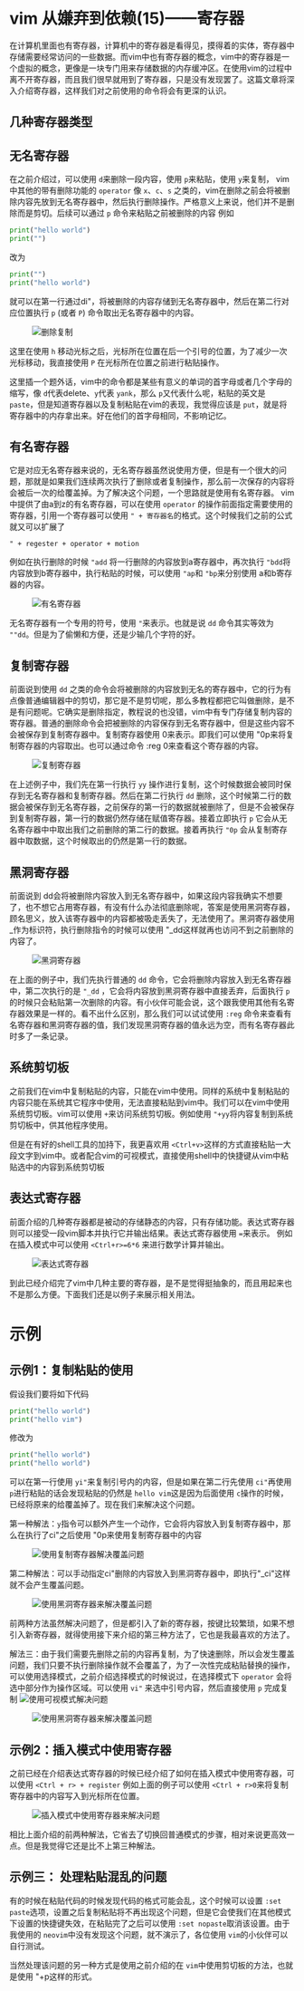 # vim 从嫌弃到依赖(15)——寄存器

在计算机里面也有寄存器，计算机中的寄存器是看得见，摸得着的实体，寄存器中存储需要经常访问的一些数据。而vim中也有寄存器的概念，vim中的寄存器是一个虚拟的概念，更像是一块专门用来存储数据的内存缓冲区。在使用vim的过程中离不开寄存器，而且我们很早就用到了寄存器，只是没有发现罢了。这篇文章将深入介绍寄存器，这样我们对之前使用的命令将会有更深的认识。

## 几种寄存器类型

## 无名寄存器

在之前介绍过，可以使用 `d`来删除一段内容，使用 `p`来粘贴，使用 `y`来复制， vim中其他的带有删除功能的 `operator` 像 `x`、`c`、`s` 之类的，vim在删除之前会将被删除内容先放到无名寄存器中，然后执行删除操作。严格意义上来说，他们并不是删除而是剪切。后续可以通过 `p` 命令来粘贴之前被删除的内容
例如

```python
print("hello world")
print("")
```

改为

```python
print("")
print("hello world")
```

就可以在第一行通过di"，将被删除的内容存储到无名寄存器中，然后在第二行对应位置执行 `p` (或者 `P`) 命令取出无名寄存器中的内容。
&#x20;

<figure><img src="image/15/1.gif" alt="删除复制"><figcaption></figcaption></figure>

这里在使用 `h` 移动光标之后，光标所在位置在后一个引号的位置，为了减少一次光标移动，我直接使用 `P` 在光标所在位置之前进行粘贴操作。

这里插一个题外话，vim中的命令都是某些有意义的单词的首字母或者几个字母的缩写，像 `d`代表delete、`y`代表 `yank`，那么 `p`又代表什么呢，粘贴的英文是 `paste`，但是知道寄存器以及复制粘贴在vim的表现，我觉得应该是 `put`，就是将寄存器中的内存拿出来。好在他们的首字母相同，不影响记忆。

## 有名寄存器

它是对应无名寄存器来说的，无名寄存器虽然说使用方便，但是有一个很大的问题，那就是如果我们连续两次执行了删除或者复制操作，那么前一次保存的内容将会被后一次的给覆盖掉。为了解决这个问题，一个思路就是使用有名寄存器。
vim中提供了由a到z的有名寄存器，可以在使用 `operator` 的操作前面指定需要使用的寄存器，引用一个寄存器可以使用 `" + 寄存器名`的格式。这个时候我们之前的公式就又可以扩展了

```text
" + regester + operator + motion
```

例如在执行删除的时候 `"add` 将一行删除的内容放到a寄存器中，再次执行 `"bdd`将内容放到b寄存器中，执行粘贴的时候，可以使用 `"ap`和 `"bp`来分别使用 a和b寄存器的内容。
&#x20;

<figure><img src="image/15/2.gif" alt="有名寄存器"><figcaption></figcaption></figure>

无名寄存器有一个专用的符号，使用 `"`来表示。也就是说 `dd` 命令其实等效为 `""dd`。但是为了偷懒和方便，还是少输几个字符的好。

## 复制寄存器

前面说到使用 `dd` 之类的命令会将被删除的内容放到无名的寄存器中，它的行为有点像普通编辑器中的剪切，那它是不是剪切呢，那么多教程都把它叫做删除，是不是有问题呢。它确实是删除指定，教程说的也没错，vim中有专门存储复制内容的寄存器。普通的删除命令会把被删除的内容保存到无名寄存器中，但是这些内容不会被保存到复制寄存器中。复制寄存器使用 0来表示。即我们可以使用 "0p来将复制寄存器的内容取出。也可以通过命令 :reg 0来查看这个寄存器的内容。
&#x20;

<figure><img src="image/15/3.gif" alt="复制寄存器"><figcaption></figcaption></figure>

在上述例子中，我们先在第一行执行 `yy` 操作进行复制，这个时候数据会被同时保存到无名寄存器和复制寄存器。然后在第二行执行 `dd` 删除，这个时候第二行的数据会被保存到无名寄存器，之前保存的第一行的数据就被删除了，但是不会被保存到复制寄存器，第一行的数据仍然存储在赋值寄存器。接着立即执行 `p` 它会从无名寄存器中中取出我们之前删除的第二行的数据。接着再执行 `"0p` 会从复制寄存器中取数据，这个时候取出的仍然是第一行的数据。

## 黑洞寄存器

前面说到 dd会将被删除内容放入到无名寄存器中，如果这段内容我确实不想要了，也不想它占用寄存器，有没有什么办法彻底删除呢，答案是使用黑洞寄存器，顾名思义，放入该寄存器中的内容都被吸走丢失了，无法使用了。黑洞寄存器使用 _作为标识符，执行删除指令的时候可以使用 "_dd这样就再也访问不到之前删除的内容了。
&#x20;

<figure><img src="image/15/4.gif" alt="黑洞寄存器"><figcaption></figcaption></figure>

在上面的例子中，我们先执行普通的 `dd` 命令，它会将删除内容放入到无名寄存器中，第二次执行的是 `"_dd` ，它会将内容放到黑洞寄存器中直接丢弃，后面执行 `p` 的时候只会粘贴第一次删除的内容。有小伙伴可能会说，这个跟我使用其他有名寄存器效果是一样的。看不出什么区别，那么我们可以试试使用 `:reg` 命令来查看有名寄存器和黑洞寄存器的值，我们发现黑洞寄存器的值永远为空，而有名寄存器此时多了一条记录。

## 系统剪切板

之前我们在vim中复制粘贴的内容，只能在vim中使用。同样的系统中复制粘贴的内容只能在系统其它程序中使用，无法直接粘贴到vim中。我们可以在vim中使用系统剪切板。vim可以使用 `+`来访问系统剪切板。例如使用 `"+yy`将内容复制到系统剪切板中，供其他程序使用。

但是在有好的shell工具的加持下，我更喜欢用 `<Ctrl+v>`这样的方式直接粘贴一大段文字到vim中。或者配合vim的可视模式，直接使用shell中的快捷键从vim中粘贴选中的内容到系统剪切板

## 表达式寄存器

前面介绍的几种寄存器都是被动的存储静态的内容，只有存储功能。表达式寄存器则可以接受一段vim脚本并执行它并输出结果。表达式寄存器使用 `=`来表示。
例如在插入模式中可以使用 `<Ctrl+r>=6*6` 来进行数学计算并输出。
&#x20;

<figure><img src="image/15/5.gif" alt="表达式寄存器"><figcaption></figcaption></figure>

到此已经介绍完了vim中几种主要的寄存器，是不是觉得挺抽象的，而且用起来也不是那么方便。下面我们还是以例子来展示相关用法。

# 示例

## 示例1：复制粘贴的使用

假设我们要将如下代码

```python
print("hello world")
print("hello vim")
```

修改为

```python
print("hello world")
print("hello world")
```

可以在第一行使用 `yi"`来复制引号内的内容，但是如果在第二行先使用 `ci"`再使用 `p`进行粘贴的话会发现粘贴的仍然是 `hello vim`这是因为后面使用 `c`操作的时候，已经将原来的给覆盖掉了。现在我们来解决这个问题。

第一种解法：`y`指令可以额外产生一个动作，它会将内容放入到复制寄存器中，那么在执行了ci"之后使用 "0p来使用复制寄存器中的内容
&#x20;

<figure><img src="image/15/6.gif" alt="使用复制寄存器解决覆盖问题"><figcaption></figcaption></figure>

第二种解法：可以手动指定ci"删除的内容放入到黑洞寄存器中，即执行"_ci"这样就不会产生覆盖问题。
&#x20;

<figure><img src="image/15/7.gif" alt="使用黑洞寄存器来解决覆盖问题"><figcaption></figcaption></figure>

前两种方法虽然解决问题了，但是都引入了新的寄存器，按键比较繁琐，如果不想引入新寄存器，就得使用接下来介绍的第三种方法了，它也是我最喜欢的方法了。

解法三：由于我们需要先删除之前的内容再复制，为了快速删除，所以会发生覆盖问题，我们只要不执行删除操作就不会覆盖了，为了一次性完成粘贴替换的操作，可以使用选择模式，之前介绍选择模式的时候说过，在选择模式下 `operator` 会将选中部分作为操作区域。可以使用 `vi"` 来选中引号内容，然后直接使用 `p` 完成复制
![使用可视模式解决问题](https://img-blog.csdnimg.cn/1cdb2436622e4e5ba81d7604037d9946.gif#pic_center)
&#x20;

<figure><img src="image/15/7.gif" alt="使用黑洞寄存器来解决覆盖问题"><figcaption></figcaption></figure>

## 示例2：插入模式中使用寄存器

之前已经在介绍表达式寄存器的时候已经介绍了如何在插入模式中使用寄存器，可以使用 `<Ctrl + r> + register` 例如上面的例子可以使用 `<Ctrl + r>0`来将复制寄存器中的内容写入到光标所在位置。
&#x20;

<figure><img src="image/15/8.gif" alt="插入模式中使用寄存器来解决问题"><figcaption></figcaption></figure>

相比上面介绍的前两种解法，它省去了切换回普通模式的步骤，相对来说更高效一点。但是我觉得它还是比不上第三种解法。

## 示例三： 处理粘贴混乱的问题

有的时候在粘贴代码的时候发现代码的格式可能会乱，这个时候可以设置 `:set paste`选项，设置之后复制粘贴将不再出现这个问题，但是它会使我们在其他模式下设置的快捷键失效，在粘贴完了之后可以使用 `:set nopaste`取消该设置。由于我使用的 `neovim`中没有发现这个问题，就不演示了，各位使用 `vim`的小伙伴可以自行测试。

当然处理该问题的另一种方式是使用之前介绍的在 `vim`中使用剪切板的方法，也就是使用 "+p这样的形式。
